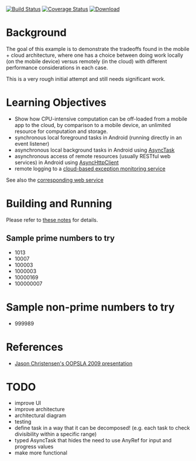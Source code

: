 [![Build Status](https://travis-ci.org/lucoodevcourse/primenumbers-android-scala.svg?branch=master)](https://travis-ci.org/lucoodevcourse/primenumbers-android-scala) 
[![Coverage Status](https://img.shields.io/coveralls/lucoodevcourse/primenumbers-android-scala.svg)](https://coveralls.io/r/lucoodevcourse/primenumbers-android-scala) 
[![Download](https://api.bintray.com/packages/lucoodevcourse/generic/primenumbers-android-scala/images/download.svg) ](https://bintray.com/lucoodevcourse/generic/primenumbers-android-scala/_latestVersion)

# Background

The goal of this example is to demonstrate the tradeoffs found in
the mobile + cloud architecture, where one has a choice between
doing work locally (on the mobile device) versus remotely (in 
the cloud) with different performance considerations in each case.

This is a very rough initial attempt and still needs significant work.

# Learning Objectives

- Show how CPU-intensive computation can be off-loaded from a mobile app to
  the cloud, by comparison to a mobile device, an unlimited resource for
  computation and storage.
- synchronous local foreground tasks in Android (running directly in an event listener)
- asynchronous local background tasks in Android using [AsyncTask](http://developer.android.com/reference/android/os/AsyncTask.html)
- asynchronous access of remote resources (usually RESTful web services) in Android using [AsyncHttpClient](http://loopj.com/android-async-http)
- remote logging to a [cloud-based exception monitoring service](https://rollbar.com)

See also the [corresponding web service](https://github.com/LoyolaChicagoCode/primenumbers-spray-scala)

# Building and Running

Please refer to [these notes](http://lucoodevcourse.bitbucket.org/notes/scalaandroiddev.html) for details.

## Sample prime numbers to try

- 1013
- 10007
- 100003
- 1000003
- 10000169
- 100000007

# Sample non-prime numbers to try

- 999989

# References

- [Jason Christensen's OOPSLA 2009 presentation](http://www.slideshare.net/jasonc411/oopsla-2009-combining-rest-and-cloud-a-practitioners-report)

# TODO

* improve UI
* improve architecture
* architectural diagram
* testing
* define task in a way that it can be decomposed! 
  (e.g. each task to check divisibility within a specific range)
* typed AsyncTask that hides the need to use AnyRef for input and progress values
* make more functional
